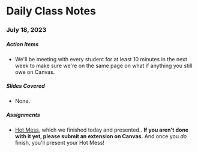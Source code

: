 # Daily Class Notes

### July 18, 2023

##### Action Items

- We'll be meeting with every student for at least 10 minutes in the next week to make sure we're on the same page on what if anything you still owe on Canvas.

##### Slides Covered

- None.

##### Assignments

- [Hot Mess](https://github.com/AnnieCannons/hot-mess), which we finished today and presented.. **If you aren't done with it yet, please submit an extension on Canvas.** And once you _do_ finish, you'll present your Hot Mess!
